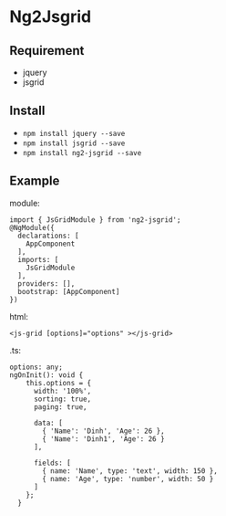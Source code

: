 # Ng2Jsgrid

## Requirement
- jquery
- jsgrid

## Install
- `npm install jquery --save`
- `npm install jsgrid --save`
- `npm install ng2-jsgrid --save`

## Example

module:
```
import { JsGridModule } from 'ng2-jsgrid';
@NgModule({
  declarations: [
    AppComponent
  ],
  imports: [
    JsGridModule
  ],
  providers: [],
  bootstrap: [AppComponent]
})
```

html: 
```
<js-grid [options]="options" ></js-grid>
```

.ts:
```
options: any;
ngOnInit(): void {
    this.options = {
      width: '100%',
      sorting: true,
      paging: true,

      data: [
        { 'Name': 'Dinh', 'Age': 26 },
        { 'Name': 'Dinh1', 'Age': 26 }
      ],

      fields: [
        { name: 'Name', type: 'text', width: 150 },
        { name: 'Age', type: 'number', width: 50 }
      ]
    };
  }
```
